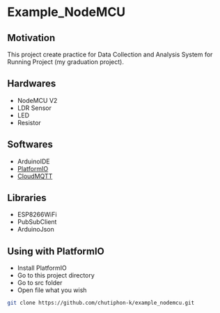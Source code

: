 # Example_NodeMCU

## Motivation
This project create practice for Data Collection and Analysis System for Running Project (my graduation project).

## Hardwares
- NodeMCU V2
- LDR Sensor
- LED
- Resistor

## Softwares
- ArduinoIDE
- [PlatformIO](http://platformio.org)
- [CloudMQTT](https://www.cloudmqtt.com)

## Libraries
- ESP8266WiFi
- PubSubClient
- ArduinoJson

## Using with PlatformIO
- Install PlatformIO
- Go to this project directory
- Go to src folder
- Open file what you wish

```bash
git clone https://github.com/chutiphon-k/example_nodemcu.git
```
